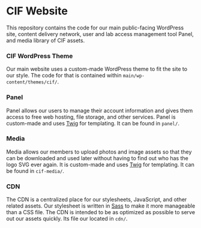# CIF Website
This repository contains the code for our main public-facing WordPress site, content delivery network,  user and lab access management tool Panel, and media library of CIF assets.

### CIF WordPress Theme
Our main website uses a custom-made WordPress theme to fit the site to our style. The code for that is contained within `main/wp-content/themes/cif/`.

### Panel
Panel allows our users to manage their account information and gives them access to free web hosting, file storage, and other services. Panel is custom-made and uses [Twig](http://twig.sensiolabs.org) for templating. It can be found in `panel/`.

### Media
Media allows our members to upload photos and image assets so that they can be downloaded and used later without having to find out who has the logo SVG ever again. It is custom-made and uses [Twig](http://twig.sensiolabs.org) for templating. It can be found in `cif-media/`.

### CDN
The CDN is a centralized place for our stylesheets, JavaScript, and other related assets. Our stylesheet is written in [Sass](http://sass-lang.com) to make it more manageable than a CSS file. The CDN is intended to be as optimized as possible to serve out our assets quickly. Its file our located in `cdn/`.
